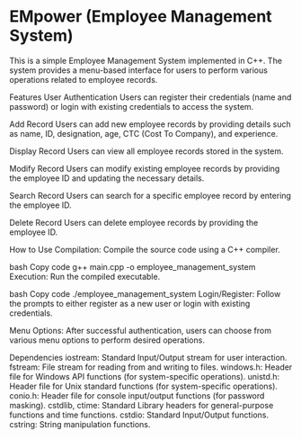 # EMpower (Employee Management System) 
This is a simple Employee Management System implemented in C++. The system provides a menu-based interface for users to perform various operations related to employee records.

Features
User Authentication
Users can register their credentials (name and password) or login with existing credentials to access the system.

Add Record
Users can add new employee records by providing details such as name, ID, designation, age, CTC (Cost To Company), and experience.

Display Record
Users can view all employee records stored in the system.

Modify Record
Users can modify existing employee records by providing the employee ID and updating the necessary details.

Search Record
Users can search for a specific employee record by entering the employee ID.

Delete Record
Users can delete employee records by providing the employee ID.

How to Use
Compilation: Compile the source code using a C++ compiler.

bash
Copy code
g++ main.cpp -o employee_management_system
Execution: Run the compiled executable.

bash
Copy code
./employee_management_system
Login/Register: Follow the prompts to either register as a new user or login with existing credentials.

Menu Options: After successful authentication, users can choose from various menu options to perform desired operations.

Dependencies
iostream: Standard Input/Output stream for user interaction.
fstream: File stream for reading from and writing to files.
windows.h: Header file for Windows API functions (for system-specific operations).
unistd.h: Header file for Unix standard functions (for system-specific operations).
conio.h: Header file for console input/output functions (for password masking).
cstdlib, ctime: Standard Library headers for general-purpose functions and time functions.
cstdio: Standard Input/Output functions.
cstring: String manipulation functions.
